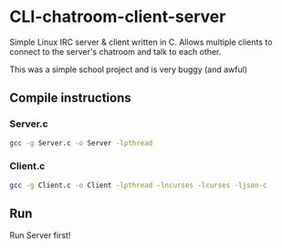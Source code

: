 # CLI-chatroom-client-server
Simple Linux IRC server &amp; client written in C. Allows multiple clients to connect to the server's chatroom and talk to each other.

This was a simple school project and is very buggy (and awful)

## Compile instructions
### Server.c
```bash
gcc -g Server.c -o Server -lpthread
```
### Client.c
```bash
gcc -g Client.c -o Client -lpthread -lncurses -lcurses -ljson-c
```

## Run
Run Server first!
